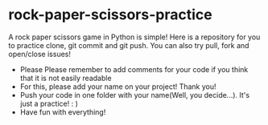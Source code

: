 # rock-paper-scissors-practice
A rock paper scissors game in Python is simple! Here is a repository for you to practice clone, git commit and git push. You can also try pull, fork and open/close issues! 
- Please Please remember to add comments for your code if you think that it is not easily readable 
- For this, please add your name on your project! Thank you!
- Push your code in one folder with your name(Well, you decide...). It's just a practice! : )
- Have fun with everything!
